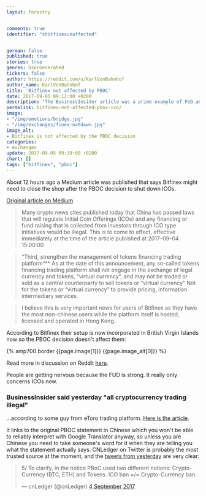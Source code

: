 ```yaml
---
layout: forestry


comments: true
identifier: "shitfinexunaffected"


german: false
published: true
stories: true
genres: UserGenerated
tickers: false
author: https://reddit.com/u/KarlVonBahnhof
author_name: KarlVonBahnhof
title: 'Bitfinex not affected by PBOC'
date: 2017-09-05 09:12:00 +0200
description: "The BusinessInsider article was a prime example of FUD anyway."
permalink: bitfinex-not-affected-pbox-ico/
image:
- "/img/emotions/bridge.jpg"
- "/img/exchanges/finex-notdown.jpg"
image_alt:
- Bitfinex is not affected by the PBOC decision
categories:
- exchanges
update: 2017-09-05 09:39:00 +0200
chart: []
tags: ["bitfinex", "pboc"]
---
```


About 12 hours ago a Medium article was published that says Bitfinex might need to close the shop after the PBOC decision to shut down ICOs.

[Original article on Medium](https://medium.com/@amersonm/bitfinex-platform-may-get-shutdown-effective-immediately-source-chinas-gov-site-people-s-bank-4680b7158960)

> Many crypto news sites published today that China has passed laws that will regulate Initial Coin Offerings (ICOs) and any financing or fund raising that is collected from investors through ICO type initiatives would be illegal. This is to come to effect, effective immediately at the time of the article published at 2017–09–04 15:00:00

> “Third, strengthen the management of tokens financing trading platform“**
As at the date of this announcement, any so-called tokens financing trading platform shall not engage in the exchange of legal currency and tokens, “virtual currency”, and may not be traded or sold as a central counterparty to sell tokens or “virtual currency” Not for the tokens or “virtual currency” to provide pricing, information intermediary services.

> I believe this is very important news for users of Bitfinex as they have the most non-chinese users while the platform itself is hosted, licensed and operated in Hong Kong.

According to Bitfinex their setup is now incorporated in British Virgin Islands now so the PBOC decision doesn't affect them:

{% amp700 border {{page.image[1]}} {{page.image_alt[0]}} %}

Read more in discussion on Reddit [here](https://www.reddit.com/r/Iota/comments/6y5nch/bitfinex_wont_shut_down_here_is_a_twitter_response/).

People are getting nervous because the FUD is strong. It really only concerns ICOs now.

### BusinessInsider said yesterday "all cryptocurrency trading illegal"

...according to some guy from eToro trading platform. [Here is the article](http://uk.businessinsider.com/initial-coin-offering-china-bitcoin-ethereum-peoples-bank-of-china-law-all-crypto-illegal-etoro-2017-9?r=US&IR=T).

It links to the original PBOC statement in Chinese which you won't be able to reliably interpret with Google Translator anyway, so unless you are Chinese you need to take someone's word for it when they are telling you what the statement actually says. CNLedger on Twitter is probably the most trusted source at the moment, and the [tweets from yesterday](https://twitter.com/cnLedger/status/904638606857330688) are very clear:

<blockquote class="twitter-tweet" data-lang="en-gb"><p lang="en" dir="ltr">5/ To clarify, in the notice PBoC used two different notions: Crypto-Currency (BTC, ETH) and Tokens. ICO ban =/= Crypto-Currency ban.</p>&mdash; cnLedger (@cnLedger) <a href="https://twitter.com/cnLedger/status/904638606857330688">4 September 2017</a></blockquote>
